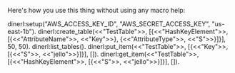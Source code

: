 Here's how you use this thing without using any macro help:

dinerl:setup("AWS_ACCESS_KEY_ID", "AWS_SECRET_ACCESS_KEY", "us-east-1b").
dinerl:create_table(<<"TestTable">>, [{<<"HashKeyElement">>, [{<<"AttributeName">>, <<"Key">>}, {<<"AttributeType">>, <<"S">>}]}], 50, 50).
dinerl:list_tables().
dinerl:put_item(<<"TestTable">>, [{<<"Key">>, [{<<"S">>, <<"jello">>}]}], []).
dinerl:get_item(<<"TestTable">>, [{<<"HashKeyElement">>, [{<<"S">>, <<"jello">>}]}], []).
